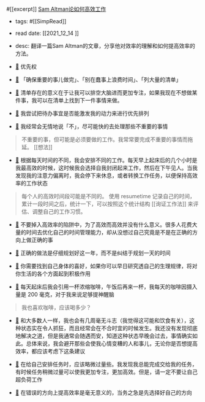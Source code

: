 #[[excerpt]] [Sam Altman论如何高效工作](https://mp.weixin.qq.com/s?__biz=MzAwODgwMjU2Ng==&mid=2651981989&idx=1&sn=306c23f8fe941a6c959621168537d1c6&chksm=808ff0ccb7f879da663ce9437eaf27752eb713d210a7e236bebc265dfcf7318390e3980082ee&scene=21#wechat_redirect) 
- tags: #[[SimpRead]] 
- read date: [[2021_12_14  ]]
- desc: 翻译一篇Sam Altman的文章，分享他对效率的理解和如何提高效率的方法。
- [📌](<http://localhost:7026/reading/436?title=Sam Altman论如何高效工作#id=1639465650355>)  优先权

- [📌](<http://localhost:7026/reading/436?title=Sam Altman论如何高效工作#id=1639465633452>)  「确保重要的事儿做完」、「别在蠢事上浪费时间」、「列大量的清单」

- [📌](<http://localhost:7026/reading/436?title=Sam Altman论如何高效工作#id=1639465292650>)  清单存在的意义在于让我可以排空大脑进而更加专注，如果我现在不想做某件事，我可以在清单上找到下一件事情来做。

- [📌](<http://localhost:7026/reading/436?title=Sam Altman论如何高效工作#id=1639465339946>)  我尝试把待办事宜是否能激发我的动力来进行优先排列

- [📌](<http://localhost:7026/reading/436?title=Sam Altman论如何高效工作#id=1639465377613>)  我经常会无情地说「不」，尽可能快的去处理那些不重要的事情
> 不重要的事，但可能是必须要做的工作。我常常要完成不重要的事情而拖延。
[[想法]]  
- [📌](<http://localhost:7026/reading/436?title=Sam Altman论如何高效工作#id=1639465485648>)  根据每天时间的不同，我会安排不同的工作。每天早上起床后的几个小时是我最高效的时候，这时候我会选择自我封闭起来工作，然后在下午见人。当我发现我的注意力偏离时，我会停下来休息，或者转换工作任务，以便保持高效率的工作状态
> 每个人的高效时间段可能是不同的。
> 使用 resumetime 记录自己的时间，累计一段时间之后，统计一下，可以按照这个统计结构 [[询证工作法]] 来评估、调整自己的工作习惯。

- [📌](<http://localhost:7026/reading/436?title=Sam Altman论如何高效工作#id=1639465607301>)  不要掉入高效率的陷阱中，为了高效而高效并没有什么意义。很多人花费大量的时间去优化自己的时间管理能力，却从没想过自己究竟是不是在正确的方向上做正确的事

- [📌](<http://localhost:7026/reading/436?title=Sam Altman论如何高效工作#id=1639465614595>)  正确的做法是仔细规划好这一年，而不是纠结于规划一天的时间

- [📌](<http://localhost:7026/reading/436?title=Sam Altman论如何高效工作#id=1639465961176>)  你需要找到自己身体的喜好，如果你可以早日研究透自己的生理规律，将对你生活的各个方面起到积极作用

- [📌](<http://localhost:7026/reading/436?title=Sam Altman论如何高效工作#id=1639466018893>)  每天起床后我会引用一杯浓缩咖啡，午饭后再来一杯，我每天的咖啡因摄入量是 200 毫克，对于我来说足够提神醒脑
> 我也喜欢咖啡，应该喝多少？

- [📌](<http://localhost:7026/reading/436?title=Sam Altman论如何高效工作#id=1639466119004>)  和大多数人一样，我也会有几周毫无斗志（我觉得这可能和饮食有关），这种状态实在令人抓狂，而且经常会在不合时宜的时候发生。我还没有发现彻底地解决之道，但是我通常会随遇而安，知道这种状态早晚会过去，事情确实如此。总体来说，我会避开那些会使我心情变糟的人和事儿，无论你是否想提高效率，都应该考虑下这条建议

- [📌](<http://localhost:7026/reading/436?title=Sam Altman论如何高效工作#id=1639466158888>)  在给自己安排任务时，应该略微过量些。我发现我总能完成交给我的任务，有时候任务稍微过量可以使我更加专注，更加高效。但是，请一定不要让自己超负荷工作

- [📌](<http://localhost:7026/reading/436?title=Sam Altman论如何高效工作#id=1639466170453>)  在错误的方向上提高效率是毫无意义的，当务之急是先选择好自己的方向


